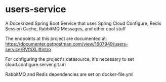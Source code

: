 # users-service
A Docekrized Spring Boot Service that uses Spring Cloud Configure, Redis Session Cache, RabbitMQ Messages, and other cool stuff
 
 The endpoints at this project are documented at:
 https://documenter.getpostman.com/view/1607949/users-service/RVftjXLj#intro
 
 For configuring the project's datasource, it's necessary to set cloud.configure.server.git.uri
 
 RabbitMQ and Redis dependencies are set on docker-file.yml
 
 
